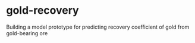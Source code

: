 # gold-recovery
Building a model prototype for predicting recovery coefficient of gold from gold-bearing ore
